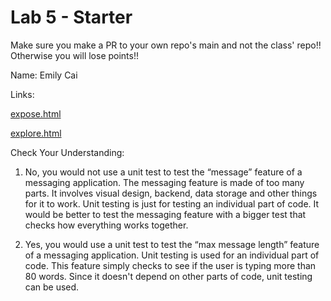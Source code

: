 # Lab 5 - Starter
Make sure you make a PR to your own repo's main and not the class' repo!! Otherwise you will lose points!!

Name:
Emily Cai

Links:

[expose.html]([URL](https://emilyycaii.github.io/Lab5_Starter/expose.html))

[explore.html]([URL](https://emilyycaii.github.io/Lab5_Starter/explore.html))

Check Your Understanding:

1. No, you would not use a unit test to test the “message” feature of a messaging application. The messaging feature is made of too many parts. It involves visual design, backend, data storage and other things for it to work. Unit testing is just for testing an individual part of code. It would be better to test the messaging feature with a bigger test that checks how everything works together.

2. Yes, you would use a unit test to test the “max message length” feature of a messaging application. Unit testing is used for an individual part of code. This feature simply checks to see if the user is typing more than 80 words. Since it doesn't depend on other parts of code, unit testing can be used.